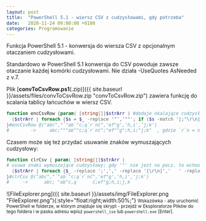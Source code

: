 ```yaml
---
layout: post
title:  "PowerShell 5.1 - wiersz CSV z cudzysłowami, gdy potrzeba"
date:   2020-11-24 09:00:00 +0100
categories: Programowanie
---
```


Funkcja PowerShell 5.1 - konwersja do wiersza CSV z opcjonalnym otaczaniem cudzysłowami.

Standardowo w PowerShell 5.1 konwersja do CSV powoduje zawsze otaczanie każdej komórki cudzysłowami. Nie działa -UseQuotes AsNeeded z v.7.

Plik [**convToCsvRow.ps1**(.zip)]({{ site.baseurl }}/assets/files/convToCsvRow.zip "convToCsvRow.zip") zawiera funkcję do scalania tablicy łańcuchów w wiersz CSV.

````powershell
function encCsvRow {param( [string[]]$strArr ) #dodaje okalające cudzysłowy, gdy trzeba i łączy wiersz CSV
  ($strArr | foreach {$s = $_ -replace '"','""'; if ($s -match '[;"\r\n]') {$s = "`"$s`""}; $s}) -join ";" 
}#encCsvRow @("abc","`"ab`"c;ą`r`nć",'ef"g','h,i','j;k') 
#        ->     abc;"""ab""c;ą`r`nć";"ef""g";h,i;"j;k"  , gdzie `r`n = nowy wiersz
````

Czasem może się też przydać usuwanie znaków wymuszających cudzysłowy:

````powershell
function clrCsv { param( [string[]]$strArr ) 
# usuwa znaki wymuszające cudzysłowy; gdy '"' nie jest na pocz. to wchodzi dobrze w Excelu
  ($strArr | foreach {$_ -replace ';',',' -replace '[\r\n]','   ' -replace '^"',' "'}) -join ";"
}#clrCsv @("abc","`"ab`"c;ą`r`nć",'ef"g','h,i','j;k') 
#     ->      abc; "ab"c,ą      ć;ef"g;h,i;j,k
````
![FileExplorer.png]({{ site.baseurl }}/assets/img/FileExplorer.png "FileExplorer.png"){:style="float:right;width:50%;"} 
<small>
Wskazówka - aby uruchomić PowerShell w folderze, w którym znajduje się skrypt - przejdź w Eksploratorze Plików do tego foldera i w pasku adresu wpisz `powershell_ise` lub `powershell.exe` [Enter].
</small>


<style> pre code {font-size: smaller;} </style>
